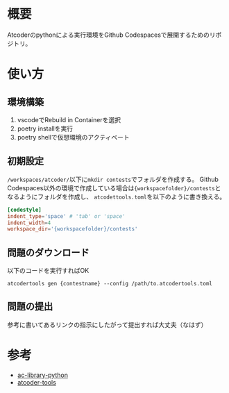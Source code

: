 # 概要
Atcoderのpythonによる実行環境をGithub Codespacesで展開するためのリポジトリ。

# 使い方

## 環境構築
1. vscodeでRebuild in Containerを選択
2. poetry installを実行
3. poetry shellで仮想環境のアクティベート

## 初期設定
`/workspaces/atcoder/`以下に`mkdir contests`でフォルダを作成する。
Github Codespaces以外の環境で作成している場合は`{workspacefolder}/contests`となるようにフォルダを作成し、
`atcodettools.toml`を以下のように書き換える。
```toml
[codestyle]
indent_type='space' # 'tab' or 'space'
indent_width=4
workspace_dir='{workspacefolder}/contests'
```

## 問題のダウンロード
以下のコードを実行すればOK
```
atcodertools gen {contestname} --config /path/to.atcodertools.toml
```

## 問題の提出
参考に書いてあるリンクの指示にしたがって提出すれば大丈夫（なはず）
# 参考
- [ac-library-python](https://github.com/not522/ac-library-python)
- [atcoder-tools](https://github.com/kyuridenamida/atcoder-tools)
